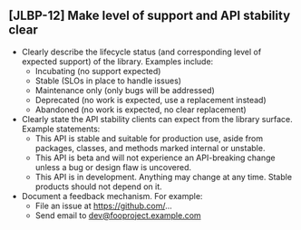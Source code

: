 [JLBP-12] Make level of support and API stability clear
-------------------------------------------------------

- Clearly describe the lifecycle status (and corresponding level of expected
  support) of the library. Examples include:
  - Incubating (no support expected)
  - Stable (SLOs in place to handle issues)
  - Maintenance only (only bugs will be addressed)
  - Deprecated (no work is expected, use a replacement instead)
  - Abandoned (no work is expected, no clear replacement)
- Clearly state the API stability clients can expect from the library
  surface. Example statements:
  - This API is stable and suitable for production use, aside from packages,
    classes, and methods marked internal or unstable.
  - This API is beta and will not experience an API-breaking change unless a bug
    or design flaw is uncovered.
  - This API is in development. Anything may change at any time. Stable products
    should not depend on it.
- Document a feedback mechanism. For example:
  - File an issue at https://github.com/...
  - Send email to dev@fooproject.example.com
